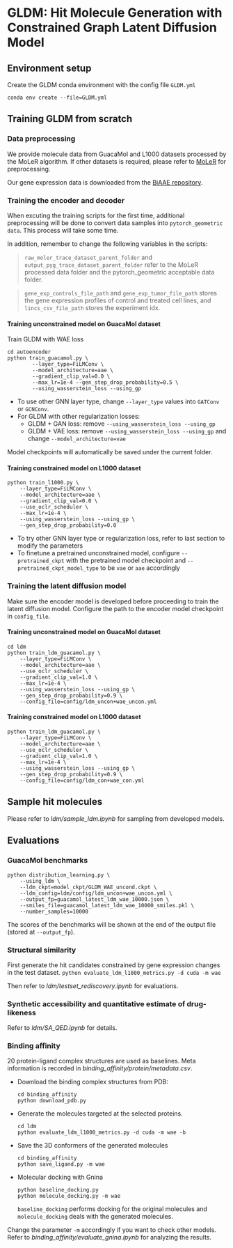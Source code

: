 # GLDM: Hit Molecule Generation with Constrained Graph Latent Diffusion Model

## Environment setup

Create the GLDM conda environment with the config file `GLDM.yml`
```
conda env create --file=GLDM.yml
```


## Training GLDM from scratch


### Data preprocessing

We provide molecule data from GuacaMol and L1000 datasets processed by the MoLeR algorithm. If other datasets is required, please refer to [MoLeR](https://github.com/microsoft/molecule-generation) for preprocessing. 

Our gene expression data is downloaded from the [BiAAE repository](https://github.com/insilicomedicine/BiAAE). 

### Training the encoder and decoder

When excuting the training scripts for the first time, additional preprocessing will be done to convert data samples into `pytorch_geometric data`. This process will take some time. 

In addition, remember to change the following variables in the scripts:
> `raw_moler_trace_dataset_parent_folder` and `output_pyg_trace_dataset_parent_folder` refer to the MoLeR processed data folder and the pytorch_geometric acceptable data folder. 

> `gene_exp_controls_file_path` and `gene_exp_tumor_file_path` stores the gene expression profiles of control and treated cell lines, and `lincs_csv_file_path` stores the experiment idx. 

#### Training unconstrained model on GuacaMol dataset

Train GLDM with WAE loss
```
cd autoencoder
python train_guacamol.py \
        --layer_type=FiLMConv \
        --model_architecture=aae \
        --gradient_clip_val=0.0 \
        --max_lr=1e-4 --gen_step_drop_probability=0.5 \
        --using_wasserstein_loss --using_gp
```

- To use other GNN layer type, change `--layer_type` values into `GATConv` or `GCNConv`. 
- For GLDM with other regularization losses:
    - GLDM + GAN loss: remove `--using_wasserstein_loss --using_gp`
    - GLDM + VAE loss: remove `--using_wasserstein_loss --using_gp` and change `--model_architecture=vae`

Model checkpoints will automatically be saved under the current folder. 

#### Training constrained model on L1000 dataset

```
python train_l1000.py \
    --layer_type=FiLMConv \
    --model_architecture=aae \
    --gradient_clip_val=0.0 \
    --use_oclr_scheduler \
    --max_lr=1e-4 \
    --using_wasserstein_loss --using_gp \
    --gen_step_drop_probability=0.0
```
- To try other GNN layer type or regularization loss, refer to last section to modify the parameters
- To finetune a pretrained unconstrained model, configure `--pretrained_ckpt` with the pretrained model checkpoint and `--pretrained_ckpt_model_type` to be `vae` or `aae` accordingly

### Training the latent diffusion model

Make sure the encoder model is developed before proceeding to train the latent diffusion model. Configure the path to the encoder model checkpoint in `config_file`. 

#### Training unconstrained model on GuacaMol dataset

```
cd ldm
python train_ldm_guacamol.py \
    --layer_type=FiLMConv \
    --model_architecture=aae \
    --use_oclr_scheduler \
    --gradient_clip_val=1.0 \
    --max_lr=1e-4 \
    --using_wasserstein_loss --using_gp \
    --gen_step_drop_probability=0.9 \
    --config_file=config/ldm_uncon+wae_uncon.yml
```

#### Training constrained model on L1000 dataset

```
python train_ldm_guacamol.py \
    --layer_type=FiLMConv \
    --model_architecture=aae \
    --use_oclr_scheduler \
    --gradient_clip_val=1.0 \
    --max_lr=1e-4 \
    --using_wasserstein_loss --using_gp \
    --gen_step_drop_probability=0.9 \
    --config_file=config/ldm_con+wae_con.yml
```

## Sample hit molecules

Please refer to *ldm/sample_ldm.ipynb* for sampling from developed models.

## Evaluations

### GuacaMol benchmarks

```
python distribution_learning.py \
    --using_ldm \
    --ldm_ckpt=model_ckpt/GLDM_WAE_uncond.ckpt \
    --ldm_config=ldm/config/ldm_uncon+wae_uncon.yml \
    --output_fp=guacamol_latest_ldm_wae_10000.json \
    --smiles_file=guacamol_latest_ldm_wae_10000_smiles.pkl \
    --number_samples=10000
```
The scores of the benchmarks will be shown at the end of the output file (stored at `--output_fp`).

### Structural similarity 

First generate the hit candidates constrained by gene expression changes in the test dataset. 
```python evaluate_ldm_l1000_metrics.py -d cuda -m wae```

Then refer to *ldm/testset_rediscovery.ipynb* for evaluations. 

### Synthetic accessibility and quantitative estimate of drug-likeness

Refer to *ldm/SA_QED.ipynb* for details.

### Binding affinity 

20 protein-ligand complex structures are used as baselines. Meta information is recorded in *binding_affinity/protein/metadata.csv*. 

- Download the binding complex structures from PDB:
    ```
    cd binding_affinity
    python download_pdb.py
    ```

- Generate the molecules targeted at the selected proteins. 
    ```
    cd ldm
    python evaluate_ldm_l1000_metrics.py -d cuda -m wae -b
    ```
- Save the 3D conformers of the generated molecules 
    ```
    cd binding_affinity
    python save_ligand.py -m wae
    ```

- Molecular docking with Gnina
    ```
    python baseline_docking.py
    python molecule_docking.py -m wae
    ```
    `baseline_docking` performs docking for the original molecules and `molecule_docking` deals with the generated molecules.

Change the parameter `-m` accordingly if you want to check other models. 
Refer to *binding_affinity/evaluate_gnina.ipynb* for analyzing the results. 